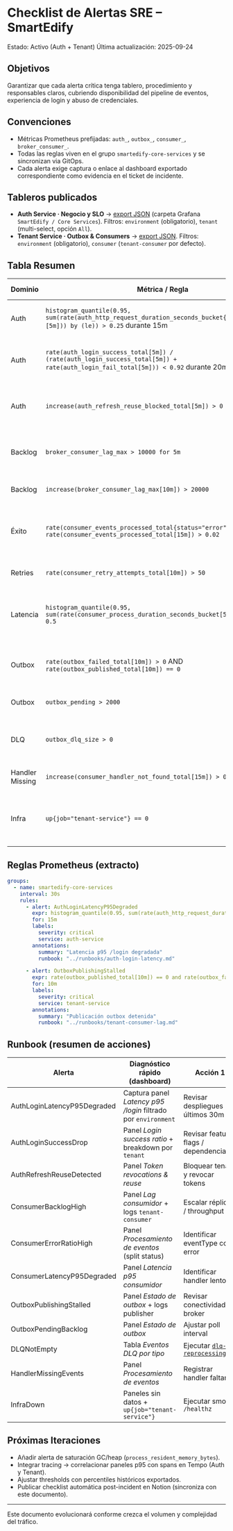 # Checklist de Alertas SRE – SmartEdify

Estado: Activo (Auth + Tenant)
Última actualización: 2025-09-24

## Objetivos
Garantizar que cada alerta crítica tenga tablero, procedimiento y responsables claros, cubriendo disponibilidad del pipeline de eventos, experiencia de login y abuso de credenciales.

## Convenciones
- Métricas Prometheus prefijadas: `auth_`, `outbox_`, `consumer_`, `broker_consumer_`.
- Todas las reglas viven en el grupo `smartedify-core-services` y se sincronizan via GitOps.
- Cada alerta exige captura o enlace al dashboard exportado correspondiente como evidencia en el ticket de incidente.

## Tableros publicados
- **Auth Service · Negocio y SLO** → [export JSON](./dashboards/auth-service.json) (carpeta Grafana `SmartEdify / Core Services`). Filtros: `environment` (obligatorio), `tenant` (multi-select, opción `All`).
- **Tenant Service · Outbox & Consumers** → [export JSON](./dashboards/tenant-service.json). Filtros: `environment` (obligatorio), `consumer` (`tenant-consumer` por defecto).

## Tabla Resumen
| Dominio | Métrica / Regla | Objetivo | Severidad | Acción sugerida | Dashboard | Runbook |
|---------|-----------------|----------|-----------|-----------------|-----------|---------|
| Auth | `histogram_quantile(0.95, sum(rate(auth_http_request_duration_seconds_bucket{route="/login"}[5m])) by (le)) > 0.25` durante 15m | p95 < 250ms | P1 | Revisar despliegues, dependencia IdP | Auth Service · Negocio y SLO (panel *Latency p95 /login*) | [`auth-login-latency.md`](../runbooks/auth-login-latency.md) |
| Auth | `rate(auth_login_success_total[5m]) / (rate(auth_login_success_total[5m]) + rate(auth_login_fail_total[5m])) < 0.92` durante 20m | ≥ 92% | P1/P0 si <0.85 | Analizar caída por tenant, activar feature flag de degradación | Auth Service · Negocio y SLO (panel *Login success ratio*) | [`auth-login-latency.md`](../runbooks/auth-login-latency.md) |
| Auth | `increase(auth_refresh_reuse_blocked_total[5m]) > 0` | 0 reuse detectado | P0 | Bloquear tenant, rotar claves | Auth Service · Negocio y SLO (panel *Token revocations & reuse*) | [`auth-login-latency.md`](../runbooks/auth-login-latency.md) |
| Backlog | `broker_consumer_lag_max > 10000 for 5m` | Lag < 10k | P1 | Escalar réplicas / throughput | Tenant Service · Outbox & Consumers (panel *Lag consumidor*) | [`tenant-consumer-lag.md`](../runbooks/tenant-consumer-lag.md) |
| Backlog | `increase(broker_consumer_lag_max[10m]) > 20000` | Crecimiento controlado | P2 | Investigar partición bloqueada | Tenant Service · Outbox & Consumers | [`tenant-consumer-lag.md`](../runbooks/tenant-consumer-lag.md) |
| Éxito | `rate(consumer_events_processed_total{status="error"}[15m]) / rate(consumer_events_processed_total[15m]) > 0.02` | Error ratio <2% | P2 | Revisar eventType con error | Tenant Service · Outbox & Consumers (panel *Procesamiento de eventos*) | [`tenant-consumer-lag.md`](../runbooks/tenant-consumer-lag.md) |
| Retries | `rate(consumer_retry_attempts_total[10m]) > 50` | Retries controlados | P3 | Revisar dependencias externas | Tenant Service · Outbox & Consumers | [`tenant-consumer-lag.md`](../runbooks/tenant-consumer-lag.md) |
| Latencia | `histogram_quantile(0.95, sum(rate(consumer_process_duration_seconds_bucket[5m])) by (le)) > 0.5` | p95 < 500ms | P2 | Profiling handler lento | Tenant Service · Outbox & Consumers (panel *Latencia p95 consumidor*) | [`tenant-consumer-lag.md`](../runbooks/tenant-consumer-lag.md) |
| Outbox | `rate(outbox_failed_total[10m]) > 0` AND `rate(outbox_published_total[10m]) == 0` | Publicación continua | P1 | Revisar publisher / credenciales broker | Tenant Service · Outbox & Consumers (panel *Estado de outbox*) | [`tenant-consumer-lag.md`](../runbooks/tenant-consumer-lag.md) |
| Outbox | `outbox_pending > 2000` | Cola controlada | P2 | Ajustar poll interval / locks | Tenant Service · Outbox & Consumers | [`tenant-consumer-lag.md`](../runbooks/tenant-consumer-lag.md) |
| DLQ | `outbox_dlq_size > 0` | DLQ vacío | P3 | Ejecutar reprocesamiento | Tenant Service · Outbox & Consumers (tabla *Eventos DLQ por tipo*) | [`dlq-reprocessing.md`](../runbooks/dlq-reprocessing.md) |
| Handler Missing | `increase(consumer_handler_not_found_total[15m]) > 0` | Config sincronizada | P3 | Registrar handler / filtrar evento | Tenant Service · Outbox & Consumers | [`tenant-consumer-lag.md`](../runbooks/tenant-consumer-lag.md) |
| Infra | `up{job="tenant-service"} == 0` | Servicio activo | P1 | Reiniciar / investigar crash loop | Tenant Service · Outbox & Consumers (validar retorno de métricas) | [`tenant-consumer-lag.md`](../runbooks/tenant-consumer-lag.md) |

## Reglas Prometheus (extracto)
```yaml
groups:
  - name: smartedify-core-services
    interval: 30s
    rules:
      - alert: AuthLoginLatencyP95Degraded
        expr: histogram_quantile(0.95, sum(rate(auth_http_request_duration_seconds_bucket{route="/login",status="200"}[5m])) by (le)) > 0.25
        for: 15m
        labels:
          severity: critical
          service: auth-service
        annotations:
          summary: "Latencia p95 /login degradada"
          runbook: "../runbooks/auth-login-latency.md"

      - alert: OutboxPublishingStalled
        expr: rate(outbox_published_total[10m]) == 0 and rate(outbox_failed_total[10m]) > 0
        for: 10m
        labels:
          severity: critical
          service: tenant-service
        annotations:
          summary: "Publicación outbox detenida"
          runbook: "../runbooks/tenant-consumer-lag.md"
```

## Runbook (resumen de acciones)
| Alerta | Diagnóstico rápido (dashboard) | Acción 1 | Acción 2 | Evidencia requerida | Escalado |
|--------|-------------------------------|----------|----------|--------------------|----------|
| AuthLoginLatencyP95Degraded | Captura panel *Latency p95 /login* filtrado por `environment` | Revisar despliegues últimos 30m | Rollback si persiste >2 ventanas | Screenshot + query PromQL | Equipo Auth + On-call |
| AuthLoginSuccessDrop | Panel *Login success ratio* + breakdown por `tenant` | Revisar feature flags / dependencias | Activar modo degradado (`AUTH_LOGIN_GUARDIAN`) | Tabla de tenants afectados | Equipo Auth + Producto |
| AuthRefreshReuseDetected | Panel *Token revocations & reuse* | Bloquear tenant y revocar tokens | Coordinar rotación clave | Export CSV `auth_refresh_reuse_blocked_total` | Seguridad + Auth |
| ConsumerBacklogHigh | Panel *Lag consumidor* + logs `tenant-consumer` | Escalar réplicas / throughput | Ejecutar [`tenant-consumer-lag.md`](../runbooks/tenant-consumer-lag.md) | Screenshot + `broker_consumer_lag_max` | Equipo Tenant + SRE |
| ConsumerErrorRatioHigh | Panel *Procesamiento de eventos* (split status) | Identificar eventType con error | Deshabilitar handler / parchear | Lista de eventTypes top | Equipo Tenant + Dominio |
| ConsumerLatencyP95Degraded | Panel *Latencia p95 consumidor* | Identificar handler lento | Optimizar consultas / caches | Antes/después del panel | Backend |
| OutboxPublishingStalled | Panel *Estado de outbox* + logs publisher | Revisar conectividad broker | Rotar credenciales / failover | Métricas `outbox_failed_total` post-fix | Infra/SRE |
| OutboxPendingBacklog | Panel *Estado de outbox* | Ajustar poll interval | Escalar poller horizontal | Gráfico `outbox_pending` < umbral | Infra + Backend |
| DLQNotEmpty | Tabla *Eventos DLQ por tipo* | Ejecutar [`dlq-reprocessing.md`](../runbooks/dlq-reprocessing.md) | Escalar a dominio si causa abierta | Snapshot + CSV | Dominio |
| HandlerMissingEvents | Panel *Procesamiento de eventos* | Registrar handler faltante | Coordinar despliegue | Log del evento desconocido | Backend |
| InfraDown | Paneles sin datos + `up{job="tenant-service"}` | Ejecutar smoke `/healthz` | Reiniciar / escalar a plataforma | `kubectl get pods` adjunto | SRE |

## Próximas Iteraciones
- Añadir alerta de saturación GC/heap (`process_resident_memory_bytes`).
- Integrar tracing → correlacionar paneles p95 con spans en Tempo (Auth y Tenant).
- Ajustar thresholds con percentiles históricos exportados.
- Publicar checklist automática post-incident en Notion (sincroniza con este documento).

---
Este documento evolucionará conforme crezca el volumen y complejidad del tráfico.
